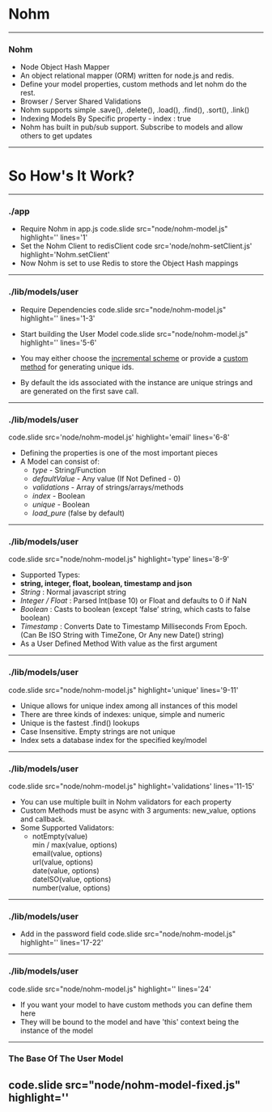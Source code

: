# Nohm
---

### Nohm
- Node Object Hash Mapper
- An object relational mapper (ORM) written for node.js and redis.
- Define your model properties, custom methods and let nohm do the rest.
- Browser / Server Shared Validations
- Nohm supports simple .save(), .delete(), .load(), .find(), .sort(), .link()
- Indexing Models By Specific property - index : true
- Nohm has built in pub/sub support. Subscribe to models and allow others to get updates
---

# So How's It Work?
---

### ./app
- Require Nohm in app.js
code.slide src="node/nohm-model.js" highlight='' lines='1'
- Set the Nohm Client to redisClient
code src='node/nohm-setClient.js' highlight='Nohm.setClient'
- Now Nohm is set to use Redis to store the Object Hash mappings
---

### ./lib/models/user
- Require Dependencies
code.slide src="node/nohm-model.js" highlight='' lines='1-3'

- Start building the User Model
code.slide src="node/nohm-model.js" highlight='' lines='5-6'
- You may either choose the <u>incremental scheme</u> or provide a <u>custom method</u> for generating unique ids.
- By default the ids associated with the instance are unique strings and are generated on the first save call.
---

### ./lib/models/user
code.slide src='node/nohm-model.js' highlight='email' lines='6-8'

- Defining the properties is one of the most important pieces
- A Model can consist of:
  - <em>type</em> - String/Function
  - <em>defaultValue</em> - Any value (If Not Defined - 0)
  - <em>validations</em> - Array of strings/arrays/methods
  - <em>index</em> - Boolean
  - <em>unique</em> - Boolean
  - <em>load_pure</em> (false by default)
---

### ./lib/models/user
code.slide src="node/nohm-model.js" highlight='type' lines='8-9'

- Supported Types:
- <strong>string, integer, float, boolean, timestamp and json </strong>
- <em>String</em> : Normal javascript string
- <em>Integer / Float</em> : Parsed Int(base 10) or Float and defaults to 0 if NaN
- <em>Boolean</em> : Casts to boolean (except ‘false’ string, which casts to false boolean)
- <em>Timestamp</em> : Converts Date to Timestamp Milliseconds From Epoch. (Can Be ISO String with TimeZone, Or Any new Date() string)
- As a User Defined Method With value as the first argument
---

### ./lib/models/user
code.slide src="node/nohm-model.js" highlight='unique' lines='9-11'

- Unique allows for unique index among all instances of this model
- There are three kinds of indexes: unique, simple and numeric
- Unique is the fastest .find() lookups
- Case Insensitive. Empty strings are not unique
- Index sets a database index for the specified key/model
---

### ./lib/models/user
code.slide src="node/nohm-model.js" highlight='validations' lines='11-15'

- You can use multiple built in Nohm validators for each property
- Custom Methods must be async with 3 arguments: new_value, options and callback.
- Some Supported Validators:
  - notEmpty(value) <br/>
    min / max(value, options)<br/>
    email(value, options)<br/>
    url(value, options)<br/>
    date(value, options)<br/>
    dateISO(value, options) <br/>
    number(value, options)<br/>
---

### ./lib/models/user
- Add in the password field
code.slide src="node/nohm-model.js" highlight='' lines='17-22'
---

### ./lib/models/user
code.slide src="node/nohm-model.js" highlight='' lines='24'

- If you want your model to have custom methods you can define them here
- They will be bound to the model and have 'this' context being the instance of the model
---

### The Base Of The User Model
code.slide src="node/nohm-model-fixed.js" highlight=''
---